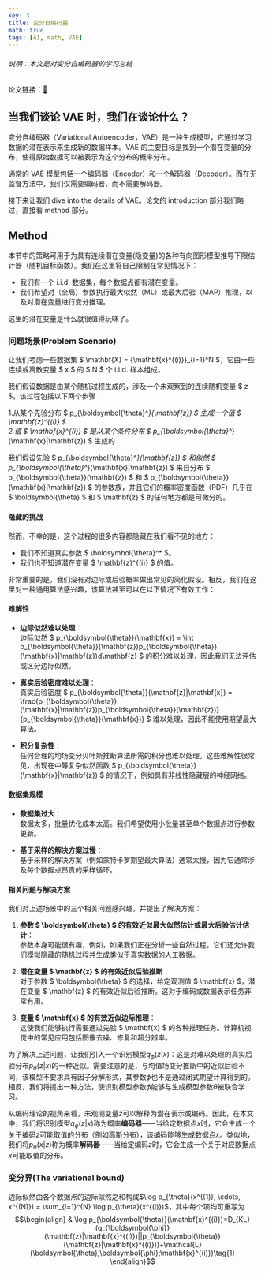 ```yaml
---
key: 3
title: 变分自编码器
math: true
tags: [AI, math, VAE]
---
```


###### 说明：本文是对变分自编码器的学习总结

<!-- more -->

论文链接：[🔗](https://arxiv.org/abs/1312.6114)

## 当我们谈论 VAE 时，我们在谈论什么？

变分自编码器（Variational Autoencoder，VAE）是一种生成模型，它通过学习数据的潜在表示来生成新的数据样本。VAE 的主要目标是找到一个潜在变量的分布，使得原始数据可以被表示为这个分布的概率分布。

通常的 VAE 模型包括一个编码器（Encoder）和一个解码器（Decoder）。而在无监督方法中，我们仅需要编码器，而不需要解码器。

接下来让我们 dive into the details of VAE。论文的 introduction 部分我们略过，直接看 method 部分。


## Method


本节中的策略可用于为具有连续潜在变量(隐变量)的各种有向图形模型推导下限估计器（随机目标函数）。我们在这里将自己限制在常见情况下：

- 我们有一个 i.i.d. 数据集，每个数据点都有潜在变量。
- 我们希望对（全局）参数执行最大似然（ML）或最大后验（MAP）推理，以及对潜在变量进行变分推理。

这里的潜在变量是什么就很值得玩味了。

### 问题场景(Problem Scenario)

让我们考虑一些数据集 $ \mathbf{X} = \{\mathbf{x}^{(i)}\}_{i=1}^N $，它由一些连续或离散变量 $ x $ 的 $ N $ 个 i.i.d. 样本组成。

我们假设数据是由某个随机过程生成的，涉及一个未观察到的连续随机变量 $ z $。该过程包括以下两个步骤：

1.从某个先验分布 $ p_{\boldsymbol{\theta}^*}(\mathbf{z}) $ 生成一个值 $ \mathbf{z}^{(i)} $  
2.值 $ \mathbf{x}^{(i)} $ 是从某个条件分布 $ p_{\boldsymbol{\theta}^*}(\mathbf{x}|\mathbf{z}) $ 生成的

我们假设先验 $ p_{\boldsymbol{\theta}^*}(\mathbf{z}) $ 和似然 $ p_{\boldsymbol{\theta}^*}(\mathbf{x}|\mathbf{z}) $ 来自分布 $ p_{\boldsymbol{\theta}}(\mathbf{z}) $ 和 $ p_{\boldsymbol{\theta}}(\mathbf{x}|\mathbf{z}) $ 的参数族，并且它们的概率密度函数（PDF）几乎在 $ \boldsymbol{\theta} $ 和 $ \mathbf{z} $ 的任何地方都是可微分的。

#### 隐藏的挑战

然而，不幸的是，这个过程的很多内容都隐藏在我们看不见的地方：

- 我们不知道真实参数 $ \boldsymbol{\theta}^* $。
- 我们也不知道潜在变量 $ \mathbf{z}^{(i)} $ 的值。

非常重要的是，我们没有对边际或后验概率做出常见的简化假设。相反，我们在这里对一种通用算法感兴趣，该算法甚至可以在以下情况下有效工作：

#### 难解性

- **边际似然难以处理**：  
  边际似然 $ p_{\boldsymbol{\theta}}(\mathbf{x}) = \int p_{\boldsymbol{\theta}}(\mathbf{z})p_{\boldsymbol{\theta}}(\mathbf{x}|\mathbf{z})d\mathbf{z} $ 的积分难以处理，因此我们无法评估或区分边际似然。

- **真实后验密度难以处理**：  
  真实后验密度 $ p_{\boldsymbol{\theta}}(\mathbf{z}|\mathbf{x}) = \frac{p_{\boldsymbol{\theta}}(\mathbf{x}|\mathbf{z})p_{\boldsymbol{\theta}}(\mathbf{z})}{p_{\boldsymbol{\theta}}(\mathbf{x})} $ 难以处理，因此不能使用期望最大算法。

- **积分复杂性**：  
  任何合理的均场变分贝叶斯推断算法所需的积分也难以处理。这些难解性很常见，出现在中等复杂似然函数 $ p_{\boldsymbol{\theta}}(\mathbf{x}|\mathbf{z}) $ 的情况下，例如具有非线性隐藏层的神经网络。

#### 数据集规模

- **数据集过大**：  
  数据太多，批量优化成本太高。我们希望使用小批量甚至单个数据点进行参数更新。

- **基于采样的解决方案过慢**：  
  基于采样的解决方案（例如蒙特卡罗期望最大算法）通常太慢，因为它通常涉及每个数据点昂贵的采样循环。

#### 相关问题与解决方案

我们对上述场景中的三个相关问题感兴趣，并提出了解决方案：

1. **参数 $ \boldsymbol{\theta} $ 的有效近似最大似然估计或最大后验估计估计**：  
   参数本身可能很有趣，例如，如果我们正在分析一些自然过程。它们还允许我们模拟隐藏的随机过程并生成类似于真实数据的人工数据。

2. **潜在变量 $ \mathbf{z} $ 的有效近似后验推断**：  
   对于参数 $ \boldsymbol{\theta} $ 的选择，给定观测值 $ \mathbf{x} $，潜在变量 $ \mathbf{z} $ 的有效近似后验推断。这对于编码或数据表示任务非常有用。

3. **变量 $ \mathbf{x} $ 的有效近似边际推理**：  
   这使我们能够执行需要通过先验 $ \mathbf{x} $ 的各种推理任务。计算机视觉中的常见应用包括图像去噪、修复和超分辨率。
   
为了解决上述问题，让我们引入一个识别模型$q_{\phi}(z|x)$：这是对难以处理的真实后验分布$p_{\theta}(z|x)$的一种近似。需要注意的是，与均值场变分推断中的近似后验不同，该模型不要求具有因子分解形式，其参数$\phi$也不是通过闭式期望计算得到的。相反，我们将提出一种方法，使识别模型参数$\phi$能够与生成模型参数$\theta$被联合学习。

从编码理论的视角来看，未观测变量$z$可以解释为潜在表示或编码。因此，在本文中，我们将识别模型$q_{\phi}(z|x)$称为概率**编码器**——当给定数据点$x$时，它会生成一个关于编码$z$可能取值的分布（例如高斯分布），该编码能够生成数据点$x$。类似地，我们将$p_{\theta}(x|z)$称为概率**解码器**——当给定编码$z$时，它会生成一个关于对应数据点$x$可能取值的分布。

### 变分界(The variational bound)

边际似然由各个数据点的边际似然之和构成$\log p_{\theta}(x^{(1)}, \cdots, x^{(N)}) = \sum_{i=1}^{N} \log p_{\theta}(x^{(i)})$，其中每个项均可重写为：
$$\begin{align} & 
    \log p_{\boldsymbol{\theta}}(\mathbf{x}^{(i)})=D_{KL}(q_{\boldsymbol{\phi}}(\mathbf{z}|\mathbf{x}^{(i)})||p_{\boldsymbol{\theta}}
    (\mathbf{z}|\mathbf{x}^{(i)}))+\mathcal{L}(\boldsymbol{\theta},\boldsymbol{\phi};\mathbf{x}^{(i)})\tag{1}
\end{align}$$